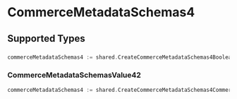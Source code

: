 # CommerceMetadataSchemas4


## Supported Types

### 

```go
commerceMetadataSchemas4 := shared.CreateCommerceMetadataSchemas4Boolean(bool{/* values here */})
```

### CommerceMetadataSchemasValue42

```go
commerceMetadataSchemas4 := shared.CreateCommerceMetadataSchemas4CommerceMetadataSchemasValue42(shared.CommerceMetadataSchemasValue42{/* values here */})
```

